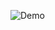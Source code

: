 ![Demo](https://cloud.githubusercontent.com/assets/8235878/8893213/9b991162-33ba-11e5-8dcb-75d645bb5ee6.gif)

